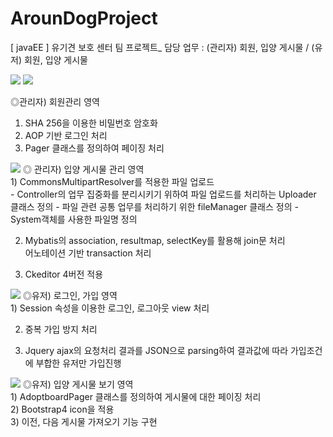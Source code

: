 # ArounDogProject
[ javaEE ] 유기견 보호 센터 팀 프로젝트_ 담당 업무 : (관리자) 회원, 입양 게시물 / (유저) 회원, 입양 게시물 


<img src="https://postfiles.pstatic.net/MjAxOTA1MDhfMTY2/MDAxNTU3MjQxMzc5NDk2.HxAgqP2dJOv36ksHMjRP7zJmwUAbmn9mkPTBvegNHC0g.-bXVi1dEyOUHvpJdaetlrKOIC9BCiFi9b1_Pfxfhhbsg.PNG.kwjing93/AROUNDOG_1.png?type=w966">



<img src="https://postfiles.pstatic.net/MjAxOTA1MDhfMTM4/MDAxNTU3MzE4Njk5OTU0.R13Ja4s9Y3fe82S4b1qand8Th4-AkCasVn_NvuxMGfog.TyCuPmlqTwUzjYhxKft1GeGYGipRP9a4gHXLPZZzVLog.PNG.kwjing93/AROUNDOG_2-1.png?type=w966">

◎관리자) 회원관리 영역<br/>
1) SHA 256을 이용한 비밀번호 암호화<br/>
2) AOP 기반 로그인 처리<br/>
3) Pager 클래스를 정의하여 페이징 처리<br/>




<img src="https://postfiles.pstatic.net/MjAxOTA1MDhfMTA2/MDAxNTU3MzE4NzE3MTI2.E4BRZyP0BFfoopz6dG9Y3g6cv_DuFF6h2Wfj6PG32u4g.dAp53xEeJe3OdGwUvfJAE1hodg3bVM5PpMPh9C1MwPog.PNG.kwjing93/AROUNDOG_3-1.png?type=w966">
◎ 관리자) 입양 게시물 관리 영역<br/>
1) CommonsMultipartResolver를 적용한 파일 업로드<br/>
   - Controller의 업무 집중화를 분리시키기 위하여 파일 업로드를 처리하는 Uploader 클래스 정의
   - 파일 관련 공통 업무를 처리하기 위한 fileManager 클래스 정의
   - System객체를 사용한 파일명 정의

2) Mybatis의 association, resultmap, selectKey를 활용해 join문 처리<br/>
   어노테이션 기반 transaction 처리<br/>

3) Ckeditor 4버전 적용<br/>




<img src="https://postfiles.pstatic.net/MjAxOTA1MDhfMTQw/MDAxNTU3MzI2ODA2MTE1.iW3Ay1HQuD7gKdvPo-z9dzT5y4KEIS2ixUJwOviV2Mcg.l9ZZX56aZXy4isalkc0oHmCTFKxlZvPghheRcYYkahAg.PNG.kwjing93/AROUNDOG_4-1(%EC%88%98%EC%A0%95).png?type=w966">
◎유저) 로그인, 가입 영역<br/>
1) Session 속성을 이용한 로그인, 로그아웃 view 처리

2) 중복 가입 방지 처리

3) Jquery ajax의 요청처리 결과를 JSON으로 parsing하여 결과값에 따라 가입조건에 부합한 유저만 가입진행


<img src="https://postfiles.pstatic.net/MjAxOTA1MDhfMTI0/MDAxNTU3MzI2ODA3MTEw.d2Lnn64aNVv0i1f0LQr2b063HFJfS8TTuq8e_fPU1tEg.-c7sxtBNhuGiORQCHH0OWBHz2ha9wHjs1ZU4_RXRHg8g.PNG.kwjing93/AROUNDOG_5-1(%EC%88%98%EC%A0%95).png?type=w966">
◎유저) 입양 게시물 보기 영역<br/>
1) AdoptboardPager 클래스를 정의하여 게시물에 대한 페이징 처리<br/>
2) Bootstrap4 icon을 적용<br/>
3) 이전, 다음 게시물 가져오기 기능 구현


